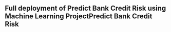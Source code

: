 ## Full deployment of Predict Bank Credit Risk using Machine Learning ProjectPredict Bank Credit Risk
